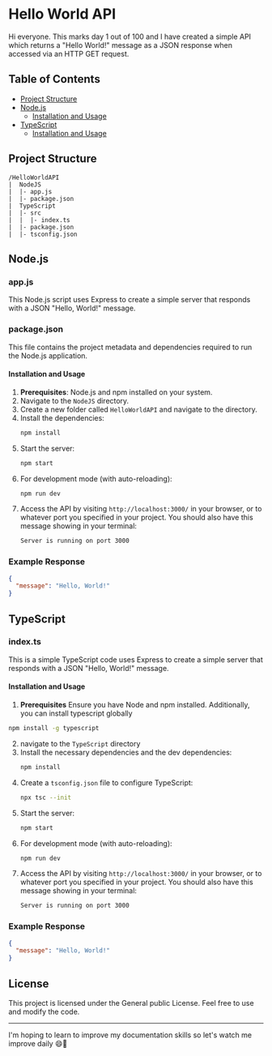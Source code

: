 # Hello World API

Hi everyone. This marks day 1 out of 100 and I have created a simple API which returns a "Hello World!" message as a JSON response when accessed via an HTTP GET request.

## Table of Contents
- [Project Structure](#project-structure)
- [Node.js](#nodejs)
  - [Installation and Usage](#installation-and-usage)
- [TypeScript](#typescript)
  - [Installation and Usage](#installation-and-usage-1)

## Project Structure

```
/HelloWorldAPI
|  NodeJS
|  |- app.js
|  |- package.json
|  TypeScript
|  |- src
|  |  |- index.ts
|  |- package.json
|  |- tsconfig.json
```

## Node.js

### app.js
This Node.js script uses Express to create a simple server that responds with a JSON "Hello, World!" message.

### package.json
This file contains the project metadata and dependencies required to run the Node.js application.

#### Installation and Usage
1. **Prerequisites**: Node.js and npm installed on your system.
2. Navigate to the `NodeJS` directory.
2. Create a new folder called `HelloWorldAPI` and navigate to the directory.
3. Install the dependencies:
   ```bash
   npm install
   ```
4. Start the server:
   ```bash
   npm start
   ```
5. For development mode (with auto-reloading):
   ```bash
   npm run dev
   ```
6. Access the API by visiting `http://localhost:3000/` in your browser, or to whatever port you specified in your project. You should also have this message showing in your terminal:
   ```bash
   Server is running on port 3000
   ```

### Example Response
```json
{
  "message": "Hello, World!"
}
```

## TypeScript

### index.ts
This is a simple TypeScript code uses Express to create a simple server that responds with a JSON "Hello, World!" message.

#### Installation and Usage
1. **Prerequisites** Ensure you have Node and npm installed. Additionally, you can install typescript globally 
  ```bash
  npm install -g typescript
  ```
2. navigate to the `TypeScript` directory
3. Install the necessary dependencies and the dev dependencies:
   ```bash
   npm install
   ```
4. Create a `tsconfig.json` file to configure TypeScript:
   ```bash
   npx tsc --init
   ```
5. Start the server:
   ```bash
   npm start
   ```
6. For development mode (with auto-reloading):
   ```bash
   npm run dev
   ```
7. Access the API by visiting `http://localhost:3000/` in your browser, or to whatever port you specified in your project. You should also have this message showing in your terminal:
   ```bash
   Server is running on port 3000
   ```

### Example Response
```json
{
  "message": "Hello, World!"
}
```

## License
This project is licensed under the General public License. Feel free to use and modify the code.

---

I'm hoping to learn to improve my documentation skills so let's watch me improve daily 😄💖

